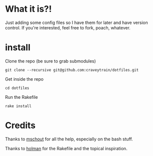 # What it is?!
Just adding some config files so I have them for later and have version control. If you're interested, feel free to fork, poach, whatever.

# install
Clone the repo (be sure to grab submodules)

    git clone --recursive git@github.com:craveytrain/dotfiles.git

Get inside the repo

    cd dotfiles

Run the Rakefile

    rake install

# Credits
Thanks to [mschout](https://github.com/mschout) for all the help, especially on the bash stuff.

Thanks to [holman](https://github.com/holman) for the Rakefile and the topical inspiration.
